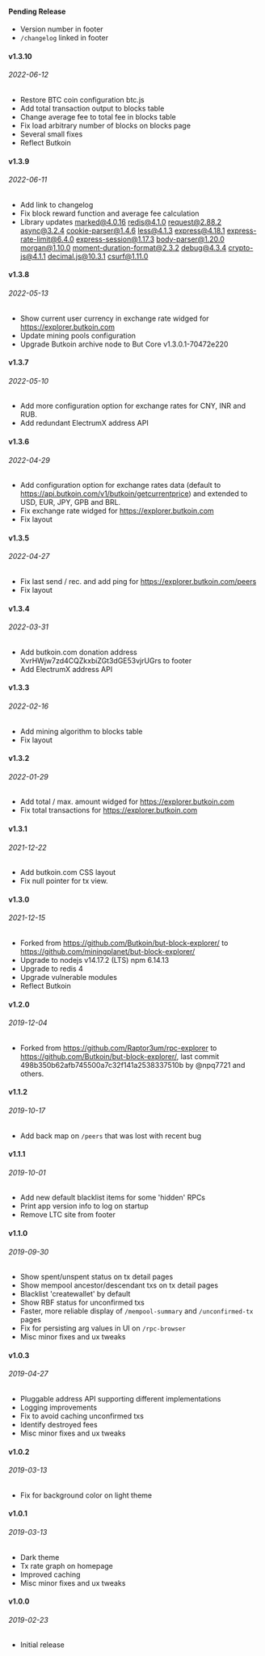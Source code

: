 #### Pending Release

* Version number in footer
* `/changelog` linked in footer

#### v1.3.10
###### 2022-06-12

* Restore BTC coin configuration btc.js
* Add total transaction output to blocks table
* Change average fee to total fee in blocks table
* Fix load arbitrary number of blocks on blocks page
* Several small fixes
* Reflect Butkoin

#### v1.3.9
###### 2022-06-11

* Add link to changelog
* Fix block reward function and average fee calculation
* Library updates marked@4.0.16 redis@4.1.0 request@2.88.2 async@3.2.4 cookie-parser@1.4.6 less@4.1.3 express@4.18.1 express-rate-limit@6.4.0 express-session@1.17.3 body-parser@1.20.0 morgan@1.10.0 moment-duration-format@2.3.2 debug@4.3.4 crypto-js@4.1.1 decimal.js@10.3.1 csurf@1.11.0

#### v1.3.8
###### 2022-05-13

* Show current user currency in exchange rate widged for https://explorer.butkoin.com
* Update mining pools configuration
* Upgrade Butkoin archive node to But Core v1.3.0.1-70472e220

#### v1.3.7
###### 2022-05-10

* Add more configuration option for exchange rates for CNY, INR and RUB.
* Add redundant ElectrumX address API

#### v1.3.6
###### 2022-04-29

* Add configuration option for exchange rates data (default to https://api.butkoin.com/v1/butkoin/getcurrentprice) and extended to USD, EUR, JPY, GPB and BRL.
* Fix exchange rate widged for https://explorer.butkoin.com
* Fix layout

#### v1.3.5
###### 2022-04-27

* Fix last send / rec. and add ping for https://explorer.butkoin.com/peers 
* Fix layout

#### v1.3.4
###### 2022-03-31

* Add butkoin.com donation address XvrHWjw7zd4CQZkxbiZGt3dGE53vjrUGrs to footer
* Add ElectrumX address API

#### v1.3.3
###### 2022-02-16

* Add mining algorithm to blocks table
* Fix layout

#### v1.3.2
###### 2022-01-29

* Add total / max. amount widged for https://explorer.butkoin.com
* Fix total transactions for https://explorer.butkoin.com

#### v1.3.1
###### 2021-12-22

* Add butkoin.com CSS layout
* Fix null pointer for tx view.

#### v1.3.0
###### 2021-12-15

* Forked from https://github.com/Butkoin/but-block-explorer/ to https://github.com/miningplanet/but-block-explorer/
* Upgrade to nodejs v14.17.2 (LTS) npm 6.14.13
* Upgrade to redis 4
* Upgrade vulnerable modules
* Reflect Butkoin

#### v1.2.0
###### 2019-12-04

* Forked from https://github.com/Raptor3um/rpc-explorer to https://github.com/Butkoin/but-block-explorer/, last commit 498b350b62afb745500a7c32f141a2538337510b by @npq7721 and others.

#### v1.1.2 
###### 2019-10-17

* Add back map on `/peers` that was lost with recent bug

#### v1.1.1
###### 2019-10-01

* Add new default blacklist items for some 'hidden' RPCs
* Print app version info to log on startup
* Remove LTC site from footer

#### v1.1.0
###### 2019-09-30

* Show spent/unspent status on tx detail pages
* Show mempool ancestor/descendant txs on tx detail pages
* Blacklist 'createwallet' by default
* Show RBF status for unconfirmed txs
* Faster, more reliable display of `/mempool-summary` and `/unconfirmed-tx` pages
* Fix for persisting arg values in UI on `/rpc-browser`
* Misc minor fixes and ux tweaks

#### v1.0.3
###### 2019-04-27

* Pluggable address API supporting different implementations
* Logging improvements
* Fix to avoid caching unconfirmed txs
* Identify destroyed fees
* Misc minor fixes and ux tweaks

#### v1.0.2
###### 2019-03-13

* Fix for background color on light theme

#### v1.0.1
###### 2019-03-13

* Dark theme
* Tx rate graph on homepage
* Improved caching
* Misc minor fixes and ux tweaks

#### v1.0.0
###### 2019-02-23

* Initial release